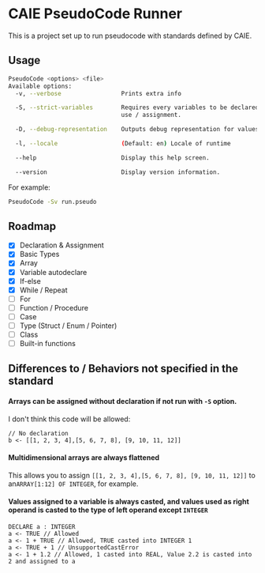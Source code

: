 # CAIE PseudoCode Runner

This is a project set up to run pseudocode with standards defined by CAIE.

## Usage

```sh
PseudoCode <options> <file>
Available options:
  -v, --verbose                 Prints extra info

  -S, --strict-variables        Requires every variables to be declared before
                                use / assignment.

  -D, --debug-representation    Outputs debug representation for values

  -l, --locale                  (Default: en) Locale of runtime

  --help                        Display this help screen.

  --version                     Display version information.

```

For example:

```sh
PseudoCode -Sv run.pseudo
```



## Roadmap

- [x] Declaration & Assignment
- [x] Basic Types
- [x] Array
- [x] Variable autodeclare
- [x] If-else
- [x] While / Repeat
- [ ] For
- [ ] Function / Procedure
- [ ] Case
- [ ] Type (Struct / Enum / Pointer)
- [ ] Class
- [ ] Built-in functions

## Differences to / Behaviors not specified in the standard

#### Arrays can be assigned without declaration if not run with `-S` option.

I don't think this code will be allowed:

```pseudocode
// No declaration
b <- [[1, 2, 3, 4],[5, 6, 7, 8], [9, 10, 11, 12]]
```

#### Multidimensional arrays are always flattened

This allows you to assign `[[1, 2, 3, 4],[5, 6, 7, 8], [9, 10, 11, 12]]` to an`ARRAY[1:12] OF INTEGER`, for example.

#### Values assigned to a variable is always casted, and values used as right operand is casted to the type of left operand except `INTEGER`

```pseudocode
DECLARE a : INTEGER
a <- TRUE // Allowed
a <- 1 + TRUE // Allowed, TRUE casted into INTEGER 1
a <- TRUE + 1 // UnsupportedCastError
a <- 1 + 1.2 // Allowed, 1 casted into REAL, Value 2.2 is casted into 2 and assigned to a
```





